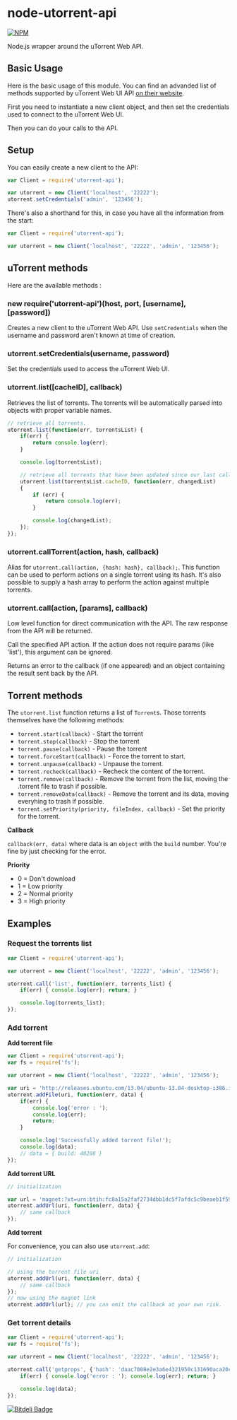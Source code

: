 # node-utorrent-api

[![NPM](https://nodei.co/npm/utorrent-api.png)](https://nodei.co/npm/utorrent-api/)

Node.js wrapper around the uTorrent Web API.

## Basic Usage

Here is the basic usage of this module.
You can find an advanded list of methods supported by uTorrent Web UI API [on their website](http://www.utorrent.com/intl/en/community/developers/webapi#devs2).

First you need to instantiate a new client object, and then set the credentials used to connect to the uTorrent Web UI.

Then you can do your calls to the API.

## Setup
You can easily create a new client to the API:
```javascript
var Client = require('utorrent-api');

var utorrent = new Client('localhost', '22222');
utorrent.setCredentials('admin', '123456');
```

There's also a shorthand for this, in case you have all the information from the start:
```javascript
var Client = require('utorrent-api');

var utorrent = new Client('localhost', '22222', 'admin', '123456');
```

## uTorrent methods

Here are the available methods :

### new require('utorrent-api')(host, port, [username], [password])

Creates a new client to the uTorrent Web API. Use `setCredentials` when the username and password aren't known at time of creation.

### utorrent.setCredentials(username, password)

Set the credentials used to access the uTorrent Web UI.

### utorrent.list([cacheID], callback)

Retrieves the list of torrents. The torrents will be automatically parsed into objects with proper variable names.

```javascript
// retrieve all torrents.
utorrent.list(function(err, torrentsList) {
	if(err) {
		return console.log(err);
	}

	console.log(torrentsList);

	// retrieve all torrents that have been updated since our last call.
	utorrent.list(torrentsList.cacheID, function(err, changedList)
	{
		if (err) {
			return console.log(err);
		}

		console.log(changedList);
	});
});
```

### utorrent.callTorrent(action, hash, callback)

Alias for `utorrent.call(action, {hash: hash}, callback);`. This function can be used to perform actions on a single
torrent using its hash. It's also possible to supply a hash array to perform the action against multiple torrents.

### utorrent.call(action, [params], callback)

Low level function for direct communication with the API. The raw response from the API will be returned.

Call the specified API action. If the action does not require params (like 'list'), this argument can be ignored.

Returns an error to the callback (if one appeared) and an object containing the result sent back by the API.

## Torrent methods

The `utorrent.list` function returns a list of `Torrent`s. Those torrents themselves have the following methods:
* `torrent.start(callback)` - Start the torrent
* `torrent.stop(callback)` - Stop the torrent
* `torrent.pause(callback)` - Pause the torrent
* `torrent.forceStart(callback)` - Force the torrent to start.
* `torrent.unpause(callback)` - Unpause the torrent.
* `torrent.recheck(callback)` - Recheck the content of the torrent.
* `torrent.remove(callback)` - Remove the torrent from the list, moving the .torrent file to trash if possible.
* `torrent.removeData(callback)` - Remove the torrent and its data, moving everyhing to trash if possible.
* `torrent.setPriority(priority, fileIndex, callback)` - Set the priority for the torrent.

**Callback**

`callback(err, data)` where data is an `object` with the `build` number. You're fine by just checking for the error.

**Priority**
* 0 = Don't download
* 1 = Low priority
* 2 = Normal priority
* 3 = High priority

## Examples

### Request the torrents list

```javascript
var Client = require('utorrent-api');

var utorrent = new Client('localhost', '22222', 'admin', '123456');

utorrent.call('list', function(err, torrents_list) {
	if(err) { console.log(err); return; }

	console.log(torrents_list);
});
```

### Add torrent

**Add torrent file**
```javascript
var Client = require('utorrent-api');
var fs = require('fs');

var utorrent = new Client('localhost', '22222', 'admin', '123456');

var uri = 'http://releases.ubuntu.com/13.04/ubuntu-13.04-desktop-i386.iso.torrent';
utorrent.addFile(uri, function(err, data) {
	if(err) {
		console.log('error : ');
		console.log(err);
		return;
	}

	console.log('Successfully added torrent file!');
	console.log(data);
	// data = { build: 40298 }
});
```

**Add torrent URL**
```javascript
// initialization

var url = 'magnet:?xt=urn:btih:fc8a15a2faf2734dbb1dc5f7afdc5c9beaeb1f59&dn=Ubuntu%2015.04%20Desktop%20Amd64%2C%20%5BIso%20-%20MultiLang%5D%20%5B%20%5D&tr=udp%3A%2F%2Ftracker.openbittorrent.com&tr=udp%3A%2F%2Ftracker.publicbt.com';
utorrent.addUrl(uri, function(err, data) {
	// same callback
});
```

**Add torrent**

For convenience, you can also use `utorrent.add`:

```javascript
// initialization

// using the torrent file uri
utorrent.addUrl(uri, function(err, data) {
	// same callback
});
// now using the magnet link
utorrent.addUrl(url); // you can omit the callback at your own risk.
```

### Get torrent details

```javascript
var Client = require('utorrent-api');
var fs = require('fs');

var utorrent = new Client('localhost', '22222', 'admin', '123456');

utorrent.call('getprops', {'hash': 'daac7008e2e3a6e4321950c131690aca20c5a08a'}, function(err, data) {
	if(err) { console.log('error : '); console.log(err); return; }

	console.log(data);
});
```

[![Bitdeli Badge](https://d2weczhvl823v0.cloudfront.net/leeroybrun/node-utorrent-api/trend.png)](https://bitdeli.com/free "Bitdeli Badge")
